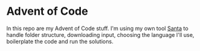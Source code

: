 # Advent of Code

In this repo are my Advent of Code stuff. I'm using my own tool [Santa](https://github.com/itodevio/santa) to handle folder structure, downloading input, choosing the language I'll use, boilerplate the code and run the solutions.

